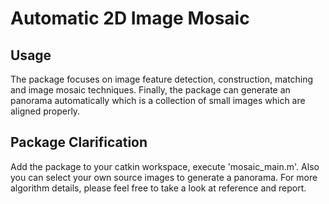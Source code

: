 # Automatic 2D Image Mosaic

Usage
-----
The package focuses on image feature detection, construction, matching and image mosaic techniques. Finally, the package can generate 
an panorama automatically which is a collection of small images which are aligned properly.


Package Clarification
---------------------
Add the package to your catkin workspace, execute 'mosaic_main.m'. Also you can select your own source images to generate a panorama. 
For more algorithm details, please feel free to take a look at reference and report.
